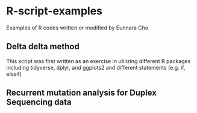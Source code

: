 # R-script-examples
Examples of R codes written or modified by Eunnara Cho

## Delta delta method
This script was first written as an exercise in utilizing different R packages including tidyverse, dplyr, and ggplots2 and different statements (e.g. if, elseif)

## Recurrent mutation analysis for Duplex Sequencing data


